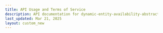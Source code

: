 ```yaml
---
title: API Usage and Terms of Service
description: API documentation for dynamic-entity-availability-abstracts.
last_updated: Mar 21, 2025
layout: custom_new
---
```


